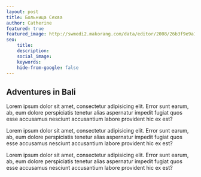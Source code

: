```yaml
---
layout: post
title: Больница Сехва
author: Catherine
featured: true
featured_image: http://swmedi2.makorang.com/data/editor/2008/26b3f9e9a12d297e12e2b00e2eafbae9_1597733525_2867.jpg
seo:
    title:
    description:
    social_image:
    keywords:
    hide-from-google: false
---
```


## Adventures in Bali

Lorem ipsum dolor sit amet, consectetur adipisicing elit. Error sunt earum, ab, eum dolore perspiciatis tenetur alias aspernatur impedit fugiat quos esse accusamus nesciunt accusantium labore provident hic ex est?

Lorem ipsum dolor sit amet, consectetur adipisicing elit. Error sunt earum, ab, eum dolore perspiciatis tenetur alias aspernatur impedit fugiat quos esse accusamus nesciunt accusantium labore provident hic ex est?

Lorem ipsum dolor sit amet, consectetur adipisicing elit. Error sunt earum, ab, eum dolore perspiciatis tenetur alias aspernatur impedit fugiat quos esse accusamus nesciunt accusantium labore provident hic ex est?